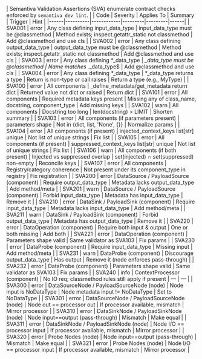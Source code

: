| Semantiva Validation Assertions (SVA) enumerate contract checks enforced by ``semantiva dev lint``. |
| Code | Severity | Applies To | Summary | Trigger | Hint |
|------|----------|------------|---------|---------|------|
| SVA001 | error | Any class defining input_data_type | input_data_type must be @classmethod | Method exists; inspect.getattr_static not classmethod | Add @classmethod and use cls |
| SVA002 | error | Any class defining output_data_type | output_data_type must be @classmethod | Method exists; inspect.getattr_static not classmethod | Add @classmethod and use cls |
| SVA003 | error | Any class defining *_data_type | *_data_type must be @classmethod | Name matches .*_data_type$ | Add @classmethod and use cls |
| SVA004 | error | Any class defining *_data_type | *_data_type returns a type | Return is non-type or call raises | Return a type (e.g., MyType) |
| SVA100 | error | All components | _define_metadata/get_metadata return dict | Returned value not dict or raised | Return dict |
| SVA101 | error | All components | Required metadata keys present | Missing any of class_name, docstring, component_type | Add missing keys |
| SVA102 | warn | All components | Docstring too long | len(docstring) > LIMIT | Shorten summary |
| SVA103 | error | All components (if parameters present) | parameters shape | Not in {dict, list, 'None', {}} | Normalize params |
| SVA104 | error | All components (if present) | injected_context_keys list[str] unique | Not list of unique strings | Fix list |
| SVA105 | error | All components (if present) | suppressed_context_keys list[str] unique | Not list of unique strings | Fix list |
| SVA106 | warn | All components (if both present) | Injected vs suppressed overlap | set(injected) ∩ set(suppressed) non-empty | Reconcile keys |
| SVA107 | error | All components | Registry/category coherence | Not present under its component_type in registry | Fix registration |
| SVA200 | error | DataSource / PayloadSource (component) | Require output_data_type | Metadata lacks output_data_type | Add method/meta |
| SVA201 | warn | DataSource / PayloadSource (component) | Forbid input_data_type | Metadata has input_data_type | Remove it |
| SVA210 | error | DataSink / PayloadSink (component) | Require input_data_type | Metadata lacks input_data_type | Add method/meta |
| SVA211 | warn | DataSink / PayloadSink (component) | Forbid output_data_type | Metadata has output_data_type | Remove it |
| SVA220 | error | DataOperation (component) | Require both input & output | One or both missing | Add both |
| SVA221 | error | DataOperation (component) | Parameters shape valid | Same validator as SVA103 | Fix params |
| SVA230 | error | DataProbe (component) | Require input_data_type | Missing input | Add method/meta |
| SVA231 | warn | DataProbe (component) | Discourage output_data_type | Has output | Remove it (node enforces pass-through) |
| SVA232 | error | DataProbe (component) | Parameters shape valid | Same validator as SVA103 | Fix params |
| SVA240 | info | ContextProcessor (component) | No IO req; classmethod rules still apply if present | — | — |
| SVA300 | error | DataSourceNode / PayloadSourceNode (node) | Node input is NoDataType | Node metadata input != NoDataType | Set to NoDataType |
| SVA301 | error | DataSourceNode / PayloadSourceNode (node) | Node out == processor out | If processor available, mismatch | Mirror processor |
| SVA310 | error | DataSinkNode / PayloadSinkNode (node) | Node input==output (pass-through) | Mismatch | Make equal |
| SVA311 | error | DataSinkNode / PayloadSinkNode (node) | Node I/O == processor input | If processor available, mismatch | Mirror processor |
| SVA320 | error | Probe Nodes (node) | Node input==output (pass-through) | Mismatch | Make equal |
| SVA321 | error | Probe Nodes (node) | Node I/O == processor input | If processor available, mismatch | Mirror processor |
